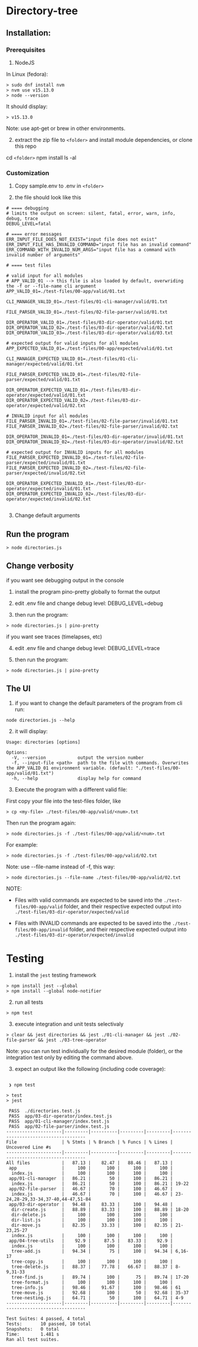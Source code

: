 # Directory-tree

## Installation:

### Prerequisites

1. NodeJS

In Linux (fedora):
```
> sudo dnf install nvm
> nvm use v15.13.0
> node --version
```
It should display: 
```
> v15.13.0
```

Note: use apt-get or brew in other environments.

2. extract the zip file to ```<folder>``` and install module dependencies, or clone this repo

cd ```<folder>```
npm install
ls -al

### Customization

1. Copy sample.env to .env in ```<folder>```

2. the file should look like this

```
# ==== debugging
# limits the output on screen: silent, fatal, error, warn, info, debug, trace
DEBUG_LEVEL=fatal

# ==== error messages
ERR_INPUT_FILE_DOES_NOT_EXIST="input file does not exist"
ERR_INPUT_FILE_HAS_INVALID_COMMAND="input file has an invalid command"
ERR_COMMAND_WITH_INVALID_NUM_ARGS="input file has a command with invalid number of arguments"

# ==== test files

# valid input for all modules
# APP_VALID_01 --> this file is also loaded by default, overwriding the -f or --file-name cli argument
APP_VALID_01=./test-files/00-app/valid/01.txt

CLI_MANAGER_VALID_01=./test-files/01-cli-manager/valid/01.txt

FILE_PARSER_VALID_01=./test-files/02-file-parser/valid/01.txt

DIR_OPERATOR_VALID_01=./test-files/03-dir-operator/valid/01.txt
DIR_OPERATOR_VALID_02=./test-files/03-dir-operator/valid/02.txt
DIR_OPERATOR_VALID_03=./test-files/03-dir-operator/valid/03.txt

# expected output for valid inputs for all modules
APP_EXPECTED_VALID_01=./test-files/00-app/expected/valid/01.txt

CLI_MANAGER_EXPECTED_VALID_01=./test-files/01-cli-manager/expected/valid/01.txt

FILE_PARSER_EXPECTED_VALID_01=./test-files/02-file-parser/expected/valid/01.txt

DIR_OPERATOR_EXPECTED_VALID_01=./test-files/03-dir-operator/expected/valid/01.txt
DIR_OPERATOR_EXPECTED_VALID_02=./test-files/03-dir-operator/expected/valid/02.txt

# INVALID input for all modules
FILE_PARSER_INVALID_01=./test-files/02-file-parser/invalid/01.txt
FILE_PARSER_INVALID_02=./test-files/02-file-parser/invalid/02.txt

DIR_OPERATOR_INVALID_01=./test-files/03-dir-operator/invalid/01.txt
DIR_OPERATOR_INVALID_02=./test-files/03-dir-operator/invalid/02.txt

# expected output for INVALID inputs for all modules
FILE_PARSER_EXPECTED_INVALID_01=./test-files/02-file-parser/expected/invalid/01.txt
FILE_PARSER_EXPECTED_INVALID_02=./test-files/02-file-parser/expected/invalid/02.txt

DIR_OPERATOR_EXPECTED_INVALID_01=./test-files/03-dir-operator/expected/invalid/01.txt
DIR_OPERATOR_EXPECTED_INVALID_02=./test-files/03-dir-operator/expected/invalid/02.txt


```

3. Change default arguments

## Run the program
```
> node directories.js
```

## Change verbosity
if you want see debugging output in the console

1. install the program pino-pretty globally to format the output
2. edit .env file and change debug level:
DEBUG_LEVEL=debug

3. then run the program:
```
> node directories.js | pino-pretty
```
if you want see traces (timelapses, etc)

4. edit .env file and change debug level:
DEBUG_LEVEL=trace

5. then run the program:
```
> node directories.js | pino-pretty
```

## The UI

1. if you want to change the default parameters of the program from cli run:
```
node directories.js --help
```
2. it will display:
```
Usage: directories [options]

Options:
  -V, --version            output the version number
  -f, --input-file <path>  path to the file with commands. Overwrites the APP_VALID_01 environment variable. (default: "./test-files/00-app/valid/01.txt")
  -h, --help               display help for command

```
3. Execute the program with a different valid file:

First copy your file into the test-files folder, like
```
> cp <my-file> ./test-files/00-app/valid/<num>.txt
```
Then run the program again:

```
> node directories.js -f ./test-files/00-app/valid/<num>.txt
```
For example:

```
> node directories.js -f ./test-files/00-app/valid/02.txt
```

Note: use --file-name instead of -f, this way:

```
> node directories.js --file-name ./test-files/00-app/valid/02.txt
```

NOTE: 

- Files with valid commands are expected to be saved into the ``./test-files/00-app/valid`` folder, and their respective expected output into ``./test-files/03-dir-operator/expected/valid``

- Files with INVALID commands are expected to be saved into the ``./test-files/00-app/invalid`` folder, and their respective expected output into ``./test-files/03-dir-operator/expected/invalid``

# Testing

1. install the ```jest``` testing framework 
```
> npm install jest --global
> npm install --global node-notifier
```

2. run all tests
```
> npm test
```

3. execute integration and unit tests selectivaly
```
> clear && jest directories && jest ./01-cli-manager && jest ./02-file-parser && jest ./03-tree-operator
```

Note: you can run test individually for the desired module (folder), or the integration test only by editing the command above.

3. expect an output like the following (including code coverage):

```

 ❯ npm test                                                  

> test
> jest

 PASS  ./directories.test.js
 PASS  app/03-dir-operator/index.test.js
 PASS  app/01-cli-manager/index.test.js
 PASS  app/02-file-parser/index.test.js
---------------------|---------|----------|---------|---------|-------------------------------------
File                 | % Stmts | % Branch | % Funcs | % Lines | Uncovered Line #s                   
---------------------|---------|----------|---------|---------|-------------------------------------
All files            |   87.13 |    82.47 |   88.46 |   87.13 |                                     
 app                 |     100 |      100 |     100 |     100 |                                     
  index.js           |     100 |      100 |     100 |     100 |                                     
 app/01-cli-manager  |   86.21 |       50 |     100 |   86.21 |                                     
  index.js           |   86.21 |       50 |     100 |   86.21 | 19-22                               
 app/02-file-parser  |   46.67 |       70 |     100 |   46.67 |                                     
  index.js           |   46.67 |       70 |     100 |   46.67 | 23-24,28-29,33-34,37-40,44-47,51-84 
 app/03-dir-operator |   94.48 |    83.33 |     100 |   94.48 |                                     
  dir-create.js      |   88.89 |    83.33 |     100 |   88.89 | 18-20                               
  dir-delete.js      |     100 |      100 |     100 |     100 |                                     
  dir-list.js        |     100 |      100 |     100 |     100 |                                     
  dir-move.js        |   82.35 |    33.33 |     100 |   82.35 | 21-23,25-27                         
  index.js           |     100 |      100 |     100 |     100 |                                     
 app/04-tree-utils   |    92.9 |     87.5 |   83.33 |    92.9 |                                     
  index.js           |     100 |      100 |     100 |     100 |                                     
  tree-add.js        |   94.34 |       75 |     100 |   94.34 | 6,16-17                             
  tree-copy.js       |     100 |      100 |     100 |     100 |                                     
  tree-delete.js     |   88.37 |    77.78 |   66.67 |   88.37 | 8-9,31-33                           
  tree-find.js       |   89.74 |      100 |      75 |   89.74 | 17-20                               
  tree-format.js     |     100 |      100 |     100 |     100 |                                     
  tree-info.js       |   98.46 |    91.67 |     100 |   98.46 | 61                                  
  tree-move.js       |   92.68 |      100 |      50 |   92.68 | 35-37                               
  tree-nesting.js    |   64.71 |       50 |     100 |   64.71 | 4-9                                 
---------------------|---------|----------|---------|---------|-------------------------------------

Test Suites: 4 passed, 4 total
Tests:       10 passed, 10 total
Snapshots:   0 total
Time:        1.481 s
Ran all test suites.

```